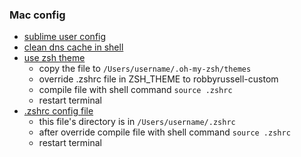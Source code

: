 ### Mac config

* [sublime user config](https://github.com/qiuyuntao/mac-config/blob/master/sublime.config)
* [clean dns cache in shell](https://github.com/qiuyuntao/mac-config/blob/master/dns.sh)
* [use zsh theme](https://github.com/qiuyuntao/mac-config/blob/master/robbyrussell-custom.zsh-theme)
	* copy the file to ```/Users/username/.oh-my-zsh/themes ```
	* override .zshrc file in ZSH_THEME to robbyrussell-custom
	* compile file with shell command ```source .zshrc```
	* restart terminal
* [.zshrc config file](https://github.com/qiuyuntao/mac-config/blob/master/zshrc)
	* this file's directory is in ```/Users/username/.zshrc``` 
	* after override compile file with shell command ```source .zshrc```
	* restart terminal